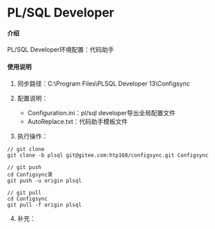 ﻿# PL/SQL Developer

#### 介绍
PL/SQL Developer环境配置：代码助手

#### 使用说明

1.  同步路径：C:\Program Files\PLSQL Developer 13\Configsync

2.  配置说明：
    * Configuration.ini：pl/sql developer导出全局配置文件
    * AutoReplace.txt：代码助手模板文件

3.  执行操作：
```git
// git clone
git clone -b plsql git@gitee.com:htp168/configsync.git Configsync

// git push
cd Configsync录
git push -u origin plsql

// git pull
cd Configsync
git pull -f origin plsql

```

4.  补充：